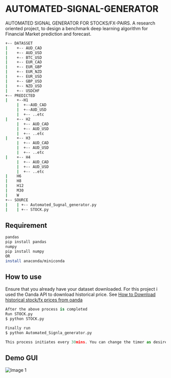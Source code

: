 # AUTOMATED-SIGNAL-GENERATOR
AUTOMATED SIGNAL GENERATOR FOR STOCKS/FX-PAIRS. A research oriented project, to design a benchmark deep learning algorithm for Financial Market prediction and forecast.

```bash
+-- DATASSET
|    +-- AUD_CAD
|    +-- AUD_USD
|    +-- BTC_USD
|    +-- EUR_CAD
|    +-- EUR_GBP
|    +-- EUR_NZD
|    +-- EUR_USD
|    +-- GBP_USD
|    +-- NZD_USD
|    +-- USDCHF
+-- PREDICTED
|    +--H1
     |  +--AUD_CAD
     |  +--AUD_USD
     |  +-- ..etc
|    +-- H2
     |  +-- AUD_CAD
     |  +-- AUD_USD
     |  +-- ..etc
|    +-- H3
     |  +-- AUD_CAD
     |  +-- AUD_USD
     |  +-- ..etc
|    +-- H4
     |  +-- AUD_CAD
     |  +-- AUD_USD
     |  +-- ..etc
|    H6
|    H8
|    H12
|    M30
|    W
+-- SOURCE
|    | +-- Automated_Sugnal_generator.py
|    | +-- STOCK.py
```

## Requirement

```bash
pandas
pip install pandas
numpy
pip install numpy
OR
install anaconda/miniconda
```

## How to use

Ensure that you already have your dataset downloaded. For this project i used the Oanda API to download historical price.
See [How to Download historical stock/fx prices from oanda](https://github.com/fibai/OANDA-API-WRAPPER/tree/master/HISTORICAL%20PRICES)

```python
After the above process is completed
Run STOCK.py
$ python STOCK.py

Finally run 
$ python Automated_Signla_generator.py

This process initiates every 30mins. You can change the timer as desired.
```

## Demo GUI

![Image 1](https://github.com/fibai/AUTOMATED-SIGNAL-GENERATOR/blob/master/AI-signal.gif)
